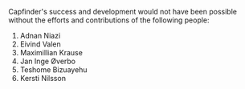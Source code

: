 Capfinder's success and development would not have been possible without the efforts and contributions of the following people:

1. Adnan Niazi
2. Eivind Valen
2. Maximillian Krause
3. Jan Inge Øverbo
4. Teshome Bizuayehu
5. Kersti Nilsson
